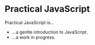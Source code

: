 Practical JavaScript
===================

Practical JavaScript is...

* ...a gentle introduction to JavaScript.
* ...a work in progress.
